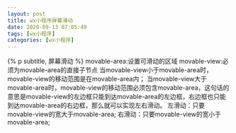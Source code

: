 ```yaml
---
layout: post
title: wx小程序屏幕滑动
date: 2020-09-13 07:05:49
tags: [wx小程序]
categories: [wx小程序]
---
```

{% p subtitle, 屏幕滑动 %}
movable-area:设置可滑动的区域
movable-view:必须为movable-area的直接子节点
当movable-view小于movable-area时，movable-view的移动范围是在movable-area内；
当movable-view大于movable-area时，movable-view的移动范围必须包含movable-area，这句话的意思是movable-view的左边框只能到达movable-area的左边框，右边框也只能到达movable-area的右边框，那么就可以实现左右滑动。
左滑动：只要movable-view的宽大于movable-area;
右滑动：只要movable-view的宽小于movable-area;
